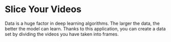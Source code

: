 # Slice Your Videos
Data is a huge factor in deep learning algorithms. The larger the data, the better the model can learn. Thanks to this application, you can create a data set by dividing the videos you have taken into frames.
